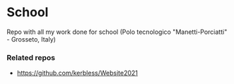 # School
Repo with all my work done for school (Polo tecnologico "Manetti-Porciatti" - Grosseto, Italy)

### Related repos
- https://github.com/kerbless/Website2021
